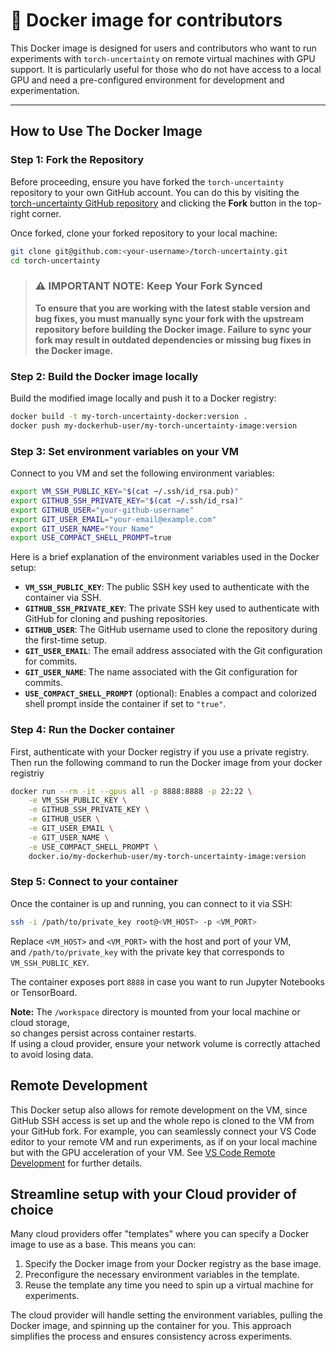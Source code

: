 # 🐋 Docker image for contributors

This Docker image is designed for users and contributors who want to run experiments with `torch-uncertainty` on remote virtual machines with GPU support. It is particularly useful for those who do not have access to a local GPU and need a pre-configured environment for development and experimentation.

---

## How to Use The Docker Image

### Step 1: Fork the Repository

Before proceeding, ensure you have forked the `torch-uncertainty` repository to your own GitHub account. You can do this by visiting the [torch-uncertainty GitHub repository](https://github.com/ENSTA-U2IS-AI/torch-uncertainty) and clicking the **Fork** button in the top-right corner.

Once forked, clone your forked repository to your local machine:

```bash
git clone git@github.com:<your-username>/torch-uncertainty.git
cd torch-uncertainty
```

> ### ⚠️ IMPORTANT NOTE: Keep Your Fork Synced
>
> **To ensure that you are working with the latest stable version and bug fixes, you must manually sync your fork with the upstream repository before building the Docker image. Failure to sync your fork may result in outdated dependencies or missing bug fixes in the Docker image.**

### Step 2: Build the Docker image locally

Build the modified image locally and push it to a Docker registry:

```bash
docker build -t my-torch-uncertainty-docker:version .
docker push my-dockerhub-user/my-torch-uncertainty-image:version
```

### Step 3: Set environment variables on your VM

Connect to you VM and set the following environment variables:

```bash
export VM_SSH_PUBLIC_KEY="$(cat ~/.ssh/id_rsa.pub)"
export GITHUB_SSH_PRIVATE_KEY="$(cat ~/.ssh/id_rsa)"
export GITHUB_USER="your-github-username"
export GIT_USER_EMAIL="your-email@example.com"
export GIT_USER_NAME="Your Name"
export USE_COMPACT_SHELL_PROMPT=true
```

Here is a brief explanation of the environment variables used in the Docker setup:

- **`VM_SSH_PUBLIC_KEY`**: The public SSH key used to authenticate with the container via SSH.
- **`GITHUB_SSH_PRIVATE_KEY`**: The private SSH key used to authenticate with GitHub for cloning and pushing repositories.
- **`GITHUB_USER`**: The GitHub username used to clone the repository during the first-time setup.
- **`GIT_USER_EMAIL`**: The email address associated with the Git configuration for commits.
- **`GIT_USER_NAME`**: The name associated with the Git configuration for commits.
- **`USE_COMPACT_SHELL_PROMPT`** (optional): Enables a compact and colorized shell prompt inside the container if set to `"true"`.

### Step 4: Run the Docker container

First, authenticate with your Docker registry if you use a private registry.
Then run the following command to run the Docker image from your docker registriy

```bash
docker run --rm -it --gpus all -p 8888:8888 -p 22:22 \
    -e VM_SSH_PUBLIC_KEY \
    -e GITHUB_SSH_PRIVATE_KEY \
    -e GITHUB_USER \
    -e GIT_USER_EMAIL \
    -e GIT_USER_NAME \
    -e USE_COMPACT_SHELL_PROMPT \
    docker.io/my-dockerhub-user/my-torch-uncertainty-image:version
```

### Step 5: Connect to your container

Once the container is up and running, you can connect to it via SSH:  

```bash
ssh -i /path/to/private_key root@<VM_HOST> -p <VM_PORT>
```

Replace `<VM_HOST>` and `<VM_PORT>` with the host and port of your VM,  
and `/path/to/private_key` with the private key that corresponds to `VM_SSH_PUBLIC_KEY`.

The container exposes port `8888` in case you want to run Jupyter Notebooks or TensorBoard.

**Note:** The `/workspace` directory is mounted from your local machine or cloud storage,  
so changes persist across container restarts.  
If using a cloud provider, ensure your network volume is correctly attached to avoid losing data.

## Remote Development

This Docker setup also allows for remote development on the VM, since GitHub SSH access is set up and the whole repo is cloned to the VM from your GitHub fork.
For example, you can seamlessly connect your VS Code editor to your remote VM and run experiments, as if on your local machine but with the GPU acceleration of your VM.
See [VS Code Remote Development](https://code.visualstudio.com/docs/remote/remote-overview) for further details.

## Streamline setup with your Cloud provider of choice

Many cloud providers offer "templates" where you can specify a Docker image to use as a base. This means you can:

1. Specify the Docker image from your Docker registry as the base image.
2. Preconfigure the necessary environment variables in the template.
3. Reuse the template any time you need to spin up a virtual machine for experiments.

The cloud provider will handle setting the environment variables, pulling the Docker image, and spinning up the container for you. This approach simplifies the process and ensures consistency across experiments.
